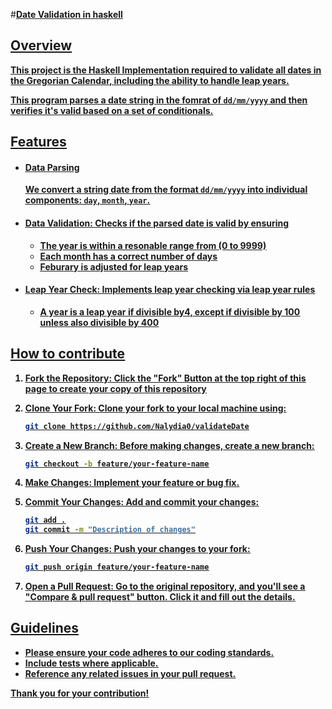 #<Strong><u>Date Validation in haskell<u><Strong>

## <Strong> Overview <Strong>
This project is the Haskell Implementation required to validate all dates in the Gregorian Calendar, including the ability to handle leap years. 

This program parses a date string in the fomrat of `dd/mm/yyyy` and then verifies it's valid based on a set of conditionals.


## <Strong> <u> Features <u> <Strong>

* #### Data Parsing
    We convert a string date from the format `dd/mm/yyyy` into individual components: `day`, `month`, `year`.

* #### Data Validation: Checks if the parsed date is valid by ensuring
    * The year is within a resonable range from (0 to 9999)
    * Each month has a correct number of days
    * Feburary is adjusted for leap years
* #### Leap Year Check: Implements leap year checking via leap year rules
    * A year is a leap year if divisible by4, except if divisible by 100 unless also divisible by 400

## How to contribute

1) **Fork the Repository**: Click the "Fork" Button at the top right of this page to create your copy of this repository

2. **Clone Your Fork**: Clone your fork to your local machine using:
    ```bash
    git clone https://github.com/Nalydia0/validateDate
    ```

3. **Create a New Branch**: Before making changes, create a new branch:
    ```bash
    git checkout -b feature/your-feature-name
    ```

4. **Make Changes**: Implement your feature or bug fix.

5. **Commit Your Changes**: Add and commit your changes:
    ```bash
    git add .
    git commit -m "Description of changes"
    ```

6. **Push Your Changes**: Push your changes to your fork:
    ```bash
    git push origin feature/your-feature-name
    ```

7. **Open a Pull Request**: Go to the original repository, and you'll see a "Compare & pull request" button. Click it and fill out the details.

## Guidelines
- Please ensure your code adheres to our coding standards.
- Include tests where applicable.
- Reference any related issues in your pull request.

Thank you for your contribution!
